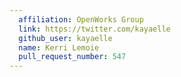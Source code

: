 ```yaml
---
  affiliation: OpenWorks Group
  link: https://twitter.com/kayaelle
  github_user: kayaelle
  name: Kerri Lemoie
  pull_request_number: 547
---
```

